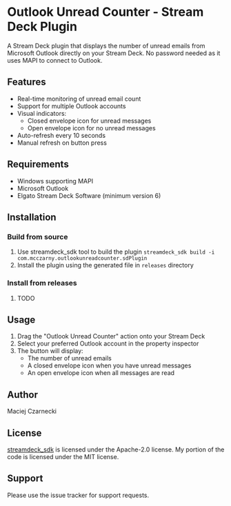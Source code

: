 # Outlook Unread Counter - Stream Deck Plugin

A Stream Deck plugin that displays the number of unread emails from Microsoft Outlook directly on your Stream Deck.
No password needed as it uses MAPI to connect to Outlook.

## Features

- Real-time monitoring of unread email count
- Support for multiple Outlook accounts
- Visual indicators:
  - Closed envelope icon for unread messages
  - Open envelope icon for no unread messages
- Auto-refresh every 10 seconds
- Manual refresh on button press

## Requirements

- Windows supporting MAPI
- Microsoft Outlook
- Elgato Stream Deck Software (minimum version 6)

## Installation

### Build from source
1. Use streamdeck_sdk tool to build the plugin `streamdeck_sdk build -i com.mcczarny.outlookunreadcounter.sdPlugin`
2. Install the plugin using the generated file in `releases` directory

### Install from releases
1. TODO

## Usage

1. Drag the "Outlook Unread Counter" action onto your Stream Deck
2. Select your preferred Outlook account in the property inspector
3. The button will display:
   - The number of unread emails
   - A closed envelope icon when you have unread messages
   - An open envelope icon when all messages are read

## Author

Maciej Czarnecki

## License

[streamdeck_sdk](https://github.com/gri-gus/streamdeck-python-sdk) is licensed under the Apache-2.0 license.
My portion of the code is licensed under the MIT license.

## Support

Please use the issue tracker for support requests.
